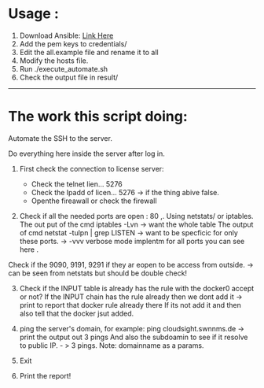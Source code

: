 # Usage :
1. Download Ansible: [Link Here](https://docs.ansible.com/ansible/latest/installation_guide/intro_installation.html)
2. Add the pem keys to credentials/
3. Edit the all.example file and rename it to all
4. Modify the hosts file.
5. Run ./execute_automate.sh 
6. Check the output file in result/

--------------------------------------------------------------------------------------------------------------------------------
# The work this script doing:

Automate the SSH to the server.

Do everything here inside the server after log in.

1. First check the connection to license server: 
	- Check the telnet lien… 5276
	- Check the Ipadd of licen… 5276 -> if the thing abive false.
	- Openthe fireawall or check the firewall

2.  Check if all the needed ports are open : 80 ,. Using netstats/ or iptables.
The out put of the cmd iptables -Lvn -> want the whole table
The output of cmd netstat -tulpn | grep LISTEN -> want to be specficic for only these ports. 
-> -vvv verbose mode implentm for all ports you can see here .

Check if the 9090, 9191, 9291 if they ar eopen to be access from outside. -> can be seen from netstats but should be double check!

3. Check if the INPUT table is already has the rule with the docker0 accept or not?
If the INPUT chain has the rule already then we dont add it -> print to report that docker rule already there
If its  not add it and then also tell that the docker jsut added. 

4. ping the server's domain, for example: ping cloudsight.swnnms.de -> print the output out 3 pings 
And also the subdoamin to see if it resolve to public IP. - > 3 pings. 
Note: domainname as a params.

5. Exit

6.  Print the report!

